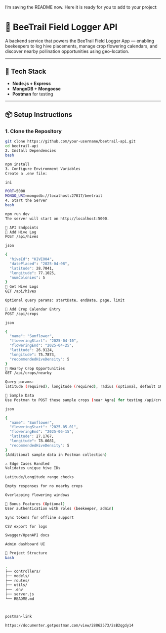 I’m saving the README now. Here it is ready for you to add to your project:

# 🐝 BeeTrail Field Logger API

A backend service that powers the BeeTrail Field Logger App — enabling beekeepers to log hive placements, manage crop flowering calendars, and discover nearby pollination opportunities using geo-location.

---

## 🧰 Tech Stack

- **Node.js + Express**
- **MongoDB + Mongoose**
- **Postman** for testing

---

## 📦 Setup Instructions

### 1. Clone the Repository

```bash
git clone https://github.com/your-username/beetrail-api.git
cd beetrail-api
2. Install Dependencies
bash

npm install
3. Configure Environment Variables
Create a .env file:

ini

PORT=5000
MONGO_URI=mongodb://localhost:27017/beetrail
4. Start the Server
bash

npm run dev
The server will start on http://localhost:5000.

🚀 API Endpoints
🔸 Add Hive Log
POST /api/hives

json

{
  "hiveId": "HIVE004",
  "datePlaced": "2025-04-08",
  "latitude": 28.7041,
  "longitude": 77.1025,
  "numColonies": 5
}
🔸 Get Hive Logs
GET /api/hives

Optional query params: startDate, endDate, page, limit

🔸 Add Crop Calendar Entry
POST /api/crops

json

{
  "name": "Sunflower",
  "floweringStart": "2025-04-10",
  "floweringEnd": "2025-04-25",
  "latitude": 26.9124,
  "longitude": 75.7873,
  "recommendedHiveDensity": 5
}
🔸 Nearby Crop Opportunities
GET /api/crops/nearby

Query params:
latitude (required), longitude (required), radius (optional, default 100km), date (optional, default today)

🧪 Sample Data
Use Postman to POST these sample crops (near Agra) for testing /api/crops and /api/crops/nearby:

json

{
  "name": "Sunflower",
  "floweringStart": "2025-05-01",
  "floweringEnd": "2025-06-15",
  "latitude": 27.1767,
  "longitude": 78.0081,
  "recommendedHiveDensity": 5
}
(Additional sample data in Postman collection)

⚠️ Edge Cases Handled
Validates unique hive IDs

Latitude/Longitude range checks

Empty responses for no nearby crops

Overlapping flowering windows

🎁 Bonus Features (Optional)
User authentication with roles (beekeeper, admin)

Sync tokens for offline support

CSV export for logs

Swagger/OpenAPI docs

Admin dashboard UI

📁 Project Structure
bash

.
├── controllers/
├── models/
├── routes/
├── utils/
├── .env
├── server.js
└── README.md



postman-link

https://documenter.getpostman.com/view/28862573/2sB2qgdy14
```
